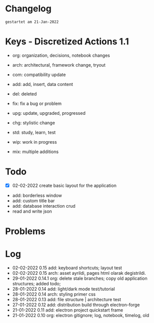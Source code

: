 # Changelog
`gestartet am 21-Jan-2022`  

# Keys - Discretized Actions 1.1
- org: organization, decisions, notebook changes
- arch: architectural, framework change, tryout

- com: compatibility update
- add: add, insert, data content

- del: deleted
- fix: fix a bug or problem
- upg: update, upgraded, progressed
- chg: stylistic change

- std: study, learn, test
- wip: work in progress
- mix: multiple additions

# Todo
- [x] 02-02-2022 create basic layout for the application 
- add: borderless window
- add: custom title bar
- add: database interaction crud
- read and write json


# Problems

# Log 
- 02-02-2022 0.15 add: keyboard shortcuts; layout test
- 02-02-2022 0.15 arch: asset ayrildi, pages html olarak degistrildi.
- 29-01-2022 0.14.1     org: delete stale branches; copy old application structures; added todo;
- 28-01-2022 0.14 add: light/dark mode test/tutorial  
- 28-01-2022 0.14 arch: styling primer css  
- 28-01-2022 0.13 add: file structure | architecture test  
- 27-01-2022 0.12 add: distribution build through electron-forge   
- 21-01-2022 0.11 add: electron project quickstart frame  
- 21-01-2022 0.10 org: electron gitignore; log, notebook, timelog, old  

